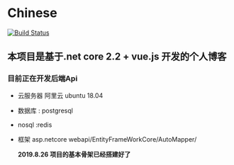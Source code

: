 # Chinese

[![Build Status](https://dev.azure.com/hj200812/TestProject/_apis/build/status/TestProject?branchName=master)](https://dev.azure.com/hj200812/TestProject/_build/latest?definitionId=2&branchName=master)

## 本项目是基于.net core 2.2 + vue.js 开发的个人博客

### 目前正在开发后端Api

* 云服务器 阿里云 ubuntu 18.04
* 数据库 : postgresql
* nosql :redis
* 框架  asp.netcore webapi/EntityFrameWorkCore/AutoMapper/

  **2019.8.26 项目的基本骨架已经搭建好了**

